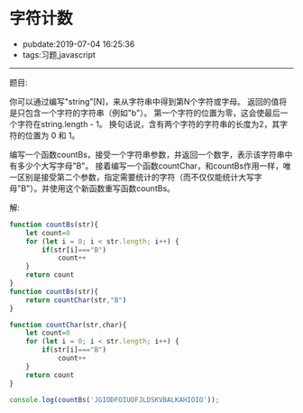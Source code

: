 # 字符计数

- pubdate:2019-07-04 16:25:36
- tags:习题,javascript

---------

题目:

你可以通过编写"string"[N]，来从字符串中得到第N个字符或字母。 返回的值将是只包含一个字符的字符串（例如"b"）。 第一个字符的位置为零，这会使最后一个字符在string.length - 1。 换句话说，含有两个字符的字符串的长度为2，其字符的位置为 0 和 1。

编写一个函数countBs，接受一个字符串参数，并返回一个数字，表示该字符串中有多少个大写字母"B"。
接着编写一个函数countChar，和countBs作用一样，唯一区别是接受第二个参数，指定需要统计的字符（而不仅仅能统计大写字母"B"）。并使用这个新函数重写函数countBs。

解:

````javascript
function countBs(str){
    let count=0
    for (let i = 0; i < str.length; i++) {
        if(str[i]==="B")
            count++
    }
    return count
}
function countBs(str){
    return countChar(str,"B")
}

function countChar(str,char){
    let count=0
    for (let i = 0; i < str.length; i++) {
        if(str[i]==="B")
            count++
    }
    return count
}

console.log(countBs('JGIODFOIUOFJLDSKVBALKAHIOIO'));
````
